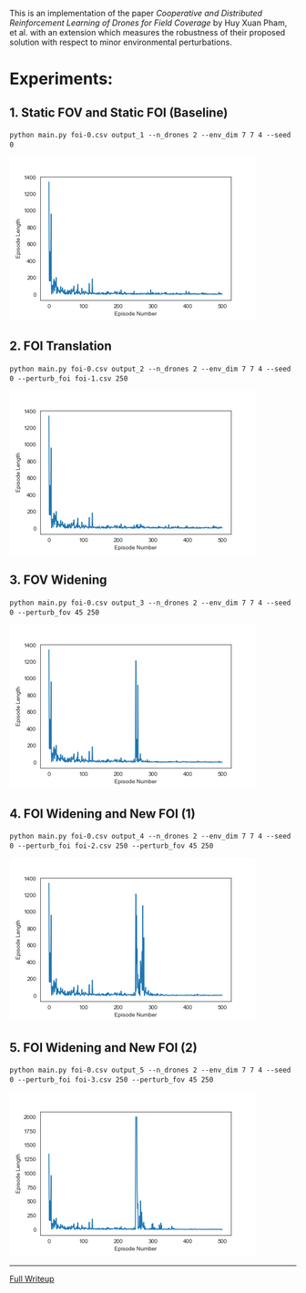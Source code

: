 This is an implementation of the paper *Cooperative and Distributed Reinforcement Learning of Drones for Field Coverage* by Huy Xuan Pham, et al. with an extension which measures the robustness of their proposed solution with respect to minor environmental perturbations.

# Experiments:
## 1. Static FOV and Static FOI (Baseline)
`python main.py foi-0.csv output_1 --n_drones 2 --env_dim 7 7 4 --seed 0`

![](static/episode_steps_1.png)

## 2. FOI Translation
`python main.py foi-0.csv output_2 --n_drones 2 --env_dim 7 7 4 --seed 0 --perturb_foi foi-1.csv 250`

![](static/episode_steps_2.png)

## 3. FOV Widening
`python main.py foi-0.csv output_3 --n_drones 2 --env_dim 7 7 4 --seed 0 --perturb_fov 45 250`

![](static/episode_steps_3.png)


## 4. FOI Widening and New FOI (1)
`python main.py foi-0.csv output_4 --n_drones 2 --env_dim 7 7 4 --seed 0 --perturb_foi foi-2.csv 250 --perturb_fov 45 250`

![](static/episode_steps_4.png)


## 5. FOI Widening and New FOI (2)
`python main.py foi-0.csv output_5 --n_drones 2 --env_dim 7 7 4 --seed 0 --perturb_foi foi-3.csv 250 --perturb_fov 45 250`

![](static/episode_steps_5.png)


---
[Full Writeup](static/writeup.pdf)
